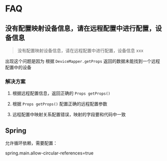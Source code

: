 # FAQ

## 没有配置映射设备信息，请在远程配置中进行配置，设备信息

> 没有配置映射设备信息，请在远程配置中进行配置，设备信息 xxx

出现这个问题是因为 根据 `DeviceMapper.getProps` 返回的数据未能找到一个远程配置中的设备 

### 解决方案

1. 根据远程配置信息，返回正确的 `Props getProps()`
2. 根据 `Props getProps()` 配置正确的远程配置参数


4. 远程配置中映射关系配置错误，映射的字段要和代码中一致


## Spring

允许循环依赖，需要配置：

spring.main.allow-circular-references=true